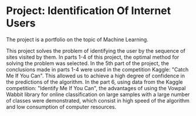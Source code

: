 # Project: Identification Of Internet Users
The project is a portfolio on the topic of Machine Learning.

This project solves the problem of identifying the user by the sequence of sites visited by them. In parts 1-4 of this project, the optimal method for solving the problem was selected. In the 5th part of the project, the conclusions made in parts 1-4 were used in the competition Kaggle: "Catch Me If You Can". This allowed us to achieve a high degree of confidence in the predictions of the algorithm. In the part 6, using data from the Kaggle competition: "Identify Me If You Can", the advantages of using the Vowpal Wabbit library for online classification on large samples with a large number of classes were demonstrated, which consist in high speed of the algorithm and low consumption of computer resources.
